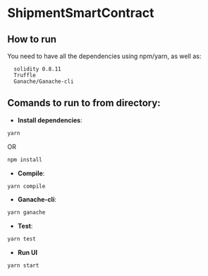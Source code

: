 # ShipmentSmartContract

## How to run

  You need to have all the dependencies using npm/yarn, as well as:
  
      solidity 0.8.11
      Truffle
      Ganache/Ganache-cli
      
## Comands to run to from directory:

  * <b>Install dependencies</b>: 
  ```sh
  yarn
  ```
  OR
  ```sh
  npm install
  ```
  * <b>Compile</b>: 
  ```sh
  yarn compile
  ```
  * <b>Ganache-cli</b>:
  ```sh
  yarn ganache
  ``` 
  * <b>Test</b>: 
  ```sh
  yarn test
  ```
  * <b>Run UI</b>
   ```sh
  yarn start
  ```
